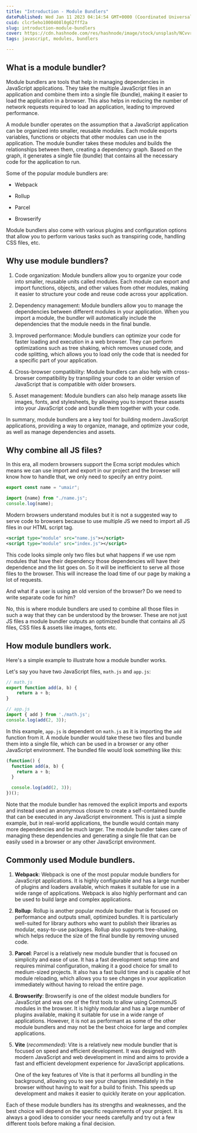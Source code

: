 ```yaml
---
title: "Introduction - Module Bundlers"
datePublished: Wed Jan 11 2023 04:14:54 GMT+0000 (Coordinated Universal Time)
cuid: clcr5eho1000408l0g62fff2a
slug: introduction-module-bundlers
cover: https://cdn.hashnode.com/res/hashnode/image/stock/unsplash/NCvvr837fz8/upload/404f8164eabe09ad8172d6223b7e2083.jpeg
tags: javascript, modules, bundlers

---
```


## **What is a module bundler?**

Module bundlers are tools that help in managing dependencies in JavaScript applications. They take the multiple JavaScript files in an application and combine them into a single file (bundle), making it easier to load the application in a browser. This also helps in reducing the number of network requests required to load an application, leading to improved performance.

A module bundler operates on the assumption that a JavaScript application can be organized into smaller, reusable modules. Each module exports variables, functions or objects that other modules can use in the application. The module bundler takes these modules and builds the relationships between them, creating a dependency graph. Based on the graph, it generates a single file (bundle) that contains all the necessary code for the application to run.

Some of the popular module bundlers are:

* Webpack
    
* Rollup
    
* Parcel
    
* Browserify
    

Module bundlers also come with various plugins and configuration options that allow you to perform various tasks such as transpiring code, handling CSS files, etc.

## Why use module bundlers?

1. Code organization: Module bundlers allow you to organize your code into smaller, reusable units called modules. Each module can export and import functions, objects, and other values from other modules, making it easier to structure your code and reuse code across your application.
    
2. Dependency management: Module bundlers allow you to manage the dependencies between different modules in your application. When you import a module, the bundler will automatically include the dependencies that the module needs in the final bundle.
    
3. Improved performance: Module bundlers can optimize your code for faster loading and execution in a web browser. They can perform optimizations such as tree shaking, which removes unused code, and code splitting, which allows you to load only the code that is needed for a specific part of your application.
    
4. Cross-browser compatibility: Module bundlers can also help with cross-browser compatibility by transpiling your code to an older version of JavaScript that is compatible with older browsers.
    
5. Asset management: Module bundlers can also help manage assets like images, fonts, and stylesheets, by allowing you to import these assets into your JavaScript code and bundle them together with your code.
    

In summary, module bundlers are a key tool for building modern JavaScript applications, providing a way to organize, manage, and optimize your code, as well as manage dependencies and assets.

## **Why combine all JS files?**

In this era, all modern browsers support the Ecma script modules which means we can use import and export in our project and the browser will know how to handle that, we only need to specify an entry point.

```javascript
export const name = "umair";
```

```javascript
import {name} from "./name.js";
console.log(name);
```

Modern browsers understand modules but it is not a suggested way to serve code to browsers because to use multiple JS we need to import all JS files in our HTML script tag.

```xml
<script type="module" src="name.js"></script>
<script type="module" src="index.js"></script>
```

This code looks simple only two files but what happens if we use npm modules that have their dependency those dependencies will have their dependence and the list goes on. So it will be inefficient to serve all those files to the browser. This will increase the load time of our page by making a lot of requests.

And what if a user is using an old version of the browser? Do we need to write separate code for him?

No, this is where module bundlers are used to combine all those files in such a way that they can be understood by the browser. These are not just JS files a module bundler outputs an optimized bundle that contains all JS files, CSS files & assets like images, fonts etc.

## How module bundlers work.

Here's a simple example to illustrate how a module bundler works.

Let's say you have two JavaScript files, `math.js` and `app.js`:

```javascript
// math.js 
export function add(a, b) { 
    return a + b; 
}

// app.js
import { add } from './math.js'; 
console.log(add(2, 3));
```

In this example, `app.js` is dependent on `math.js` as it is importing the `add` function from it. A module bundler would take these two files and bundle them into a single file, which can be used in a browser or any other JavaScript environment. The bundled file would look something like this:

```javascript
(function() {
  function add(a, b) {
    return a + b;
  }

  console.log(add(2, 3));
})();
```

Note that the module bundler has removed the explicit imports and exports and instead used an anonymous closure to create a self-contained bundle that can be executed in any JavaScript environment. This is just a simple example, but in real-world applications, the bundle would contain many more dependencies and be much larger. The module bundler takes care of managing these dependencies and generating a single file that can be easily used in a browser or any other JavaScript environment.

## Commonly used Module bundlers.

1. **Webpack**: Webpack is one of the most popular module bundlers for JavaScript applications. It is highly configurable and has a large number of plugins and loaders available, which makes it suitable for use in a wide range of applications. Webpack is also highly performant and can be used to build large and complex applications.
    
2. **Rollup**: Rollup is another popular module bundler that is focused on performance and outputs small, optimized bundles. It is particularly well-suited for library authors who want to publish their libraries as modular, easy-to-use packages. Rollup also supports tree-shaking, which helps reduce the size of the final bundle by removing unused code.
    
3. **Parcel**: Parcel is a relatively new module bundler that is focused on simplicity and ease of use. It has a fast development setup time and requires minimal configuration, making it a good choice for small to medium-sized projects. It also has a fast build time and is capable of hot module reloading, which allows you to see changes in your application immediately without having to reload the entire page.
    
4. **Browserify**: Browserify is one of the oldest module bundlers for JavaScript and was one of the first tools to allow using CommonJS modules in the browser. It is highly modular and has a large number of plugins available, making it suitable for use in a wide range of applications. However, it is not as performant as some of the other module bundlers and may not be the best choice for large and complex applications.
    
5. **Vite** (*recommended*): Vite is a relatively new module bundler that is focused on speed and efficient development. It was designed with modern JavaScript and web development in mind and aims to provide a fast and efficient development experience for JavaScript applications.
    
    One of the key features of Vite is that it performs all bundling in the background, allowing you to see your changes immediately in the browser without having to wait for a build to finish. This speeds up development and makes it easier to quickly iterate on your application.
    

Each of these module bundlers has its strengths and weaknesses, and the best choice will depend on the specific requirements of your project. It is always a good idea to consider your needs carefully and try out a few different tools before making a final decision.